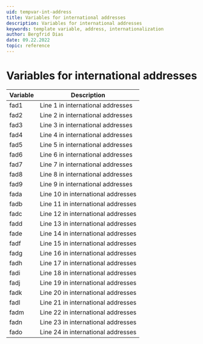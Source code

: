 ```yaml
---
uid: tempvar-int-address
title: Variables for international addresses
description: Variables for international addresses
keywords: template variable, address, internationalization
author: Bergfrid Dias
date: 09.22.2022
topic: reference
---
```


# Variables for international addresses

| Variable | Description |
|---|---|
| fad1 | Line 1 in international addresses |
| fad2 | Line 2 in international addresses |
| fad3 | Line 3 in international addresses |
| fad4 | Line 4 in international addresses |
| fad5 | Line 5 in international addresses |
| fad6 | Line 6 in international addresses |
| fad7 | Line 7 in international addresses |
| fad8 | Line 8 in international addresses |
| fad9 | Line 9 in international addresses |
| fada | Line 10 in international addresses |
| fadb | Line 11 in international addresses |
| fadc | Line 12 in international addresses |
| fadd | Line 13 in international addresses |
| fade | Line 14 in international addresses |
| fadf | Line 15 in international addresses |
| fadg | Line 16 in international addresses |
| fadh | Line 17 in international addresses |
| fadi | Line 18 in international addresses |
| fadj | Line 19 in international addresses |
| fadk | Line 20 in international addresses |
| fadl | Line 21 in international addresses |
| fadm | Line 22 in international addresses |
| fadn | Line 23 in international addresses |
| fado | Line 24 in international addresses |
